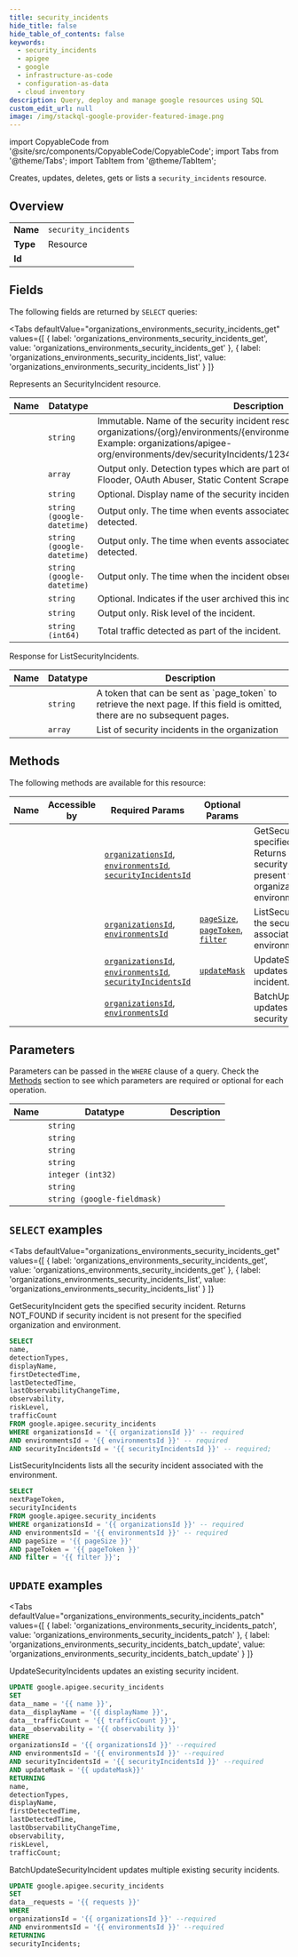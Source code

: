 ```yaml
--- 
title: security_incidents
hide_title: false
hide_table_of_contents: false
keywords:
  - security_incidents
  - apigee
  - google
  - infrastructure-as-code
  - configuration-as-data
  - cloud inventory
description: Query, deploy and manage google resources using SQL
custom_edit_url: null
image: /img/stackql-google-provider-featured-image.png
---
```


import CopyableCode from '@site/src/components/CopyableCode/CopyableCode';
import Tabs from '@theme/Tabs';
import TabItem from '@theme/TabItem';

Creates, updates, deletes, gets or lists a <code>security_incidents</code> resource.

## Overview
<table><tbody>
<tr><td><b>Name</b></td><td><code>security_incidents</code></td></tr>
<tr><td><b>Type</b></td><td>Resource</td></tr>
<tr><td><b>Id</b></td><td><CopyableCode code="google.apigee.security_incidents" /></td></tr>
</tbody></table>

## Fields

The following fields are returned by `SELECT` queries:

<Tabs
    defaultValue="organizations_environments_security_incidents_get"
    values={[
        { label: 'organizations_environments_security_incidents_get', value: 'organizations_environments_security_incidents_get' },
        { label: 'organizations_environments_security_incidents_list', value: 'organizations_environments_security_incidents_list' }
    ]}
>
<TabItem value="organizations_environments_security_incidents_get">

Represents an SecurityIncident resource.

<table>
<thead>
    <tr>
    <th>Name</th>
    <th>Datatype</th>
    <th>Description</th>
    </tr>
</thead>
<tbody>
<tr>
    <td><CopyableCode code="name" /></td>
    <td><code>string</code></td>
    <td>Immutable. Name of the security incident resource. Format: organizations/&#123;org&#125;/environments/&#123;environment&#125;/securityIncidents/&#123;incident&#125; Example: organizations/apigee-org/environments/dev/securityIncidents/1234-5678-9101-1111</td>
</tr>
<tr>
    <td><CopyableCode code="detectionTypes" /></td>
    <td><code>array</code></td>
    <td>Output only. Detection types which are part of the incident. Examples: Flooder, OAuth Abuser, Static Content Scraper, Anomaly Detection.</td>
</tr>
<tr>
    <td><CopyableCode code="displayName" /></td>
    <td><code>string</code></td>
    <td>Optional. Display name of the security incident.</td>
</tr>
<tr>
    <td><CopyableCode code="firstDetectedTime" /></td>
    <td><code>string (google-datetime)</code></td>
    <td>Output only. The time when events associated with the incident were first detected.</td>
</tr>
<tr>
    <td><CopyableCode code="lastDetectedTime" /></td>
    <td><code>string (google-datetime)</code></td>
    <td>Output only. The time when events associated with the incident were last detected.</td>
</tr>
<tr>
    <td><CopyableCode code="lastObservabilityChangeTime" /></td>
    <td><code>string (google-datetime)</code></td>
    <td>Output only. The time when the incident observability was last changed.</td>
</tr>
<tr>
    <td><CopyableCode code="observability" /></td>
    <td><code>string</code></td>
    <td>Optional. Indicates if the user archived this incident.</td>
</tr>
<tr>
    <td><CopyableCode code="riskLevel" /></td>
    <td><code>string</code></td>
    <td>Output only. Risk level of the incident.</td>
</tr>
<tr>
    <td><CopyableCode code="trafficCount" /></td>
    <td><code>string (int64)</code></td>
    <td>Total traffic detected as part of the incident.</td>
</tr>
</tbody>
</table>
</TabItem>
<TabItem value="organizations_environments_security_incidents_list">

Response for ListSecurityIncidents.

<table>
<thead>
    <tr>
    <th>Name</th>
    <th>Datatype</th>
    <th>Description</th>
    </tr>
</thead>
<tbody>
<tr>
    <td><CopyableCode code="nextPageToken" /></td>
    <td><code>string</code></td>
    <td>A token that can be sent as `page_token` to retrieve the next page. If this field is omitted, there are no subsequent pages.</td>
</tr>
<tr>
    <td><CopyableCode code="securityIncidents" /></td>
    <td><code>array</code></td>
    <td>List of security incidents in the organization</td>
</tr>
</tbody>
</table>
</TabItem>
</Tabs>

## Methods

The following methods are available for this resource:

<table>
<thead>
    <tr>
    <th>Name</th>
    <th>Accessible by</th>
    <th>Required Params</th>
    <th>Optional Params</th>
    <th>Description</th>
    </tr>
</thead>
<tbody>
<tr>
    <td><a href="#organizations_environments_security_incidents_get"><CopyableCode code="organizations_environments_security_incidents_get" /></a></td>
    <td><CopyableCode code="select" /></td>
    <td><a href="#parameter-organizationsId"><code>organizationsId</code></a>, <a href="#parameter-environmentsId"><code>environmentsId</code></a>, <a href="#parameter-securityIncidentsId"><code>securityIncidentsId</code></a></td>
    <td></td>
    <td>GetSecurityIncident gets the specified security incident. Returns NOT_FOUND if security incident is not present for the specified organization and environment.</td>
</tr>
<tr>
    <td><a href="#organizations_environments_security_incidents_list"><CopyableCode code="organizations_environments_security_incidents_list" /></a></td>
    <td><CopyableCode code="select" /></td>
    <td><a href="#parameter-organizationsId"><code>organizationsId</code></a>, <a href="#parameter-environmentsId"><code>environmentsId</code></a></td>
    <td><a href="#parameter-pageSize"><code>pageSize</code></a>, <a href="#parameter-pageToken"><code>pageToken</code></a>, <a href="#parameter-filter"><code>filter</code></a></td>
    <td>ListSecurityIncidents lists all the security incident associated with the environment.</td>
</tr>
<tr>
    <td><a href="#organizations_environments_security_incidents_patch"><CopyableCode code="organizations_environments_security_incidents_patch" /></a></td>
    <td><CopyableCode code="update" /></td>
    <td><a href="#parameter-organizationsId"><code>organizationsId</code></a>, <a href="#parameter-environmentsId"><code>environmentsId</code></a>, <a href="#parameter-securityIncidentsId"><code>securityIncidentsId</code></a></td>
    <td><a href="#parameter-updateMask"><code>updateMask</code></a></td>
    <td>UpdateSecurityIncidents updates an existing security incident.</td>
</tr>
<tr>
    <td><a href="#organizations_environments_security_incidents_batch_update"><CopyableCode code="organizations_environments_security_incidents_batch_update" /></a></td>
    <td><CopyableCode code="update" /></td>
    <td><a href="#parameter-organizationsId"><code>organizationsId</code></a>, <a href="#parameter-environmentsId"><code>environmentsId</code></a></td>
    <td></td>
    <td>BatchUpdateSecurityIncident updates multiple existing security incidents.</td>
</tr>
</tbody>
</table>

## Parameters

Parameters can be passed in the `WHERE` clause of a query. Check the [Methods](#methods) section to see which parameters are required or optional for each operation.

<table>
<thead>
    <tr>
    <th>Name</th>
    <th>Datatype</th>
    <th>Description</th>
    </tr>
</thead>
<tbody>
<tr id="parameter-environmentsId">
    <td><CopyableCode code="environmentsId" /></td>
    <td><code>string</code></td>
    <td></td>
</tr>
<tr id="parameter-organizationsId">
    <td><CopyableCode code="organizationsId" /></td>
    <td><code>string</code></td>
    <td></td>
</tr>
<tr id="parameter-securityIncidentsId">
    <td><CopyableCode code="securityIncidentsId" /></td>
    <td><code>string</code></td>
    <td></td>
</tr>
<tr id="parameter-filter">
    <td><CopyableCode code="filter" /></td>
    <td><code>string</code></td>
    <td></td>
</tr>
<tr id="parameter-pageSize">
    <td><CopyableCode code="pageSize" /></td>
    <td><code>integer (int32)</code></td>
    <td></td>
</tr>
<tr id="parameter-pageToken">
    <td><CopyableCode code="pageToken" /></td>
    <td><code>string</code></td>
    <td></td>
</tr>
<tr id="parameter-updateMask">
    <td><CopyableCode code="updateMask" /></td>
    <td><code>string (google-fieldmask)</code></td>
    <td></td>
</tr>
</tbody>
</table>

## `SELECT` examples

<Tabs
    defaultValue="organizations_environments_security_incidents_get"
    values={[
        { label: 'organizations_environments_security_incidents_get', value: 'organizations_environments_security_incidents_get' },
        { label: 'organizations_environments_security_incidents_list', value: 'organizations_environments_security_incidents_list' }
    ]}
>
<TabItem value="organizations_environments_security_incidents_get">

GetSecurityIncident gets the specified security incident. Returns NOT_FOUND if security incident is not present for the specified organization and environment.

```sql
SELECT
name,
detectionTypes,
displayName,
firstDetectedTime,
lastDetectedTime,
lastObservabilityChangeTime,
observability,
riskLevel,
trafficCount
FROM google.apigee.security_incidents
WHERE organizationsId = '{{ organizationsId }}' -- required
AND environmentsId = '{{ environmentsId }}' -- required
AND securityIncidentsId = '{{ securityIncidentsId }}' -- required;
```
</TabItem>
<TabItem value="organizations_environments_security_incidents_list">

ListSecurityIncidents lists all the security incident associated with the environment.

```sql
SELECT
nextPageToken,
securityIncidents
FROM google.apigee.security_incidents
WHERE organizationsId = '{{ organizationsId }}' -- required
AND environmentsId = '{{ environmentsId }}' -- required
AND pageSize = '{{ pageSize }}'
AND pageToken = '{{ pageToken }}'
AND filter = '{{ filter }}';
```
</TabItem>
</Tabs>


## `UPDATE` examples

<Tabs
    defaultValue="organizations_environments_security_incidents_patch"
    values={[
        { label: 'organizations_environments_security_incidents_patch', value: 'organizations_environments_security_incidents_patch' },
        { label: 'organizations_environments_security_incidents_batch_update', value: 'organizations_environments_security_incidents_batch_update' }
    ]}
>
<TabItem value="organizations_environments_security_incidents_patch">

UpdateSecurityIncidents updates an existing security incident.

```sql
UPDATE google.apigee.security_incidents
SET 
data__name = '{{ name }}',
data__displayName = '{{ displayName }}',
data__trafficCount = '{{ trafficCount }}',
data__observability = '{{ observability }}'
WHERE 
organizationsId = '{{ organizationsId }}' --required
AND environmentsId = '{{ environmentsId }}' --required
AND securityIncidentsId = '{{ securityIncidentsId }}' --required
AND updateMask = '{{ updateMask}}'
RETURNING
name,
detectionTypes,
displayName,
firstDetectedTime,
lastDetectedTime,
lastObservabilityChangeTime,
observability,
riskLevel,
trafficCount;
```
</TabItem>
<TabItem value="organizations_environments_security_incidents_batch_update">

BatchUpdateSecurityIncident updates multiple existing security incidents.

```sql
UPDATE google.apigee.security_incidents
SET 
data__requests = '{{ requests }}'
WHERE 
organizationsId = '{{ organizationsId }}' --required
AND environmentsId = '{{ environmentsId }}' --required
RETURNING
securityIncidents;
```
</TabItem>
</Tabs>
